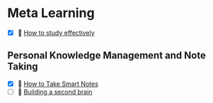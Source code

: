 # Meta Learning

- [x] 🔗 [How to study effectively](https://psyche.co/guides/how-research-from-psychology-can-help-you-study-effectively)

## Personal Knowledge Management and Note Taking

- [x] 📘 [How to Take Smart Notes](https://www.amazon.com/How-Take-Smart-Notes-Nonfiction/dp/1542866502)
- [ ] 📘 [Building a second brain](https://www.buildingasecondbrain.com/)
